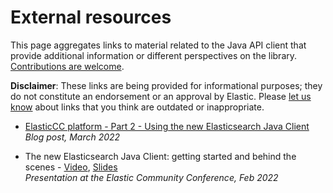 # External resources

<!--
NOTE TO MAINTAINERS: all versions of the doc point to this file in the main branch.
There is therefore no need to backport changes, and this file should actually not
be present in other branches to avoid keeping outdated links around.
-->

This page aggregates links to material related to the Java API client that provide additional information or different perspectives on the library. [Contributions are welcome](https://github.com/elastic/elasticsearch-java/issues/new?title=New+external+resource).

**Disclaimer**: These links are being provided for informational purposes; they do not constitute an endorsement or an approval by Elastic. Please [let us know](https://github.com/elastic/elasticsearch-java/issues/new?title=Issue+in+external+resources) about links that you think are outdated or inappropriate.

* [ElasticCC platform - Part 2 - Using the new Elasticsearch Java Client](https://spinscale.de/posts/2022-03-03-running-the-elasticcc-platform-part-2.html)  
  *Blog post, March 2022*


* The new Elasticsearch Java Client: getting started and behind the scenes - [Video](https://www.youtube.com/watch?v=61MQoSFt2j0&list=PL_mJOmq4zsHbigQnsjEcWed6N7Do5kss_&index=12), [Slides](https://docs.google.com/presentation/d/1R9pLrRdIPQplNr23TTqST-892Un9g_3AmrLjG5lNM74/present)  
  *Presentation at the Elastic Community Conference, Feb 2022*
